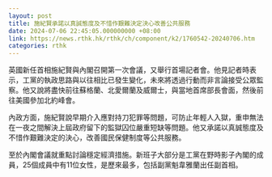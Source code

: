 ```yaml
---
layout: post
title: 施紀賢承諾以真誠態度及不惜作艱難決定決心改善公共服務
date: 2024-07-06 22:45:05.000000000 +08:00
link: https://news.rthk.hk/rthk/ch/component/k2/1760542-20240706.htm
categories: rthk
---
```


英國新任首相施紀賢與內閣召開第一次會議，又舉行首場記者會。他見記者時表示，工黨的執政思路與以往相比已發生變化，未來將透過行動而非言論接受公眾監察。他又說將盡快前往蘇格蘭、北愛爾蘭及威爾士，與當地首席部長會面，然後前往美國參加北約峰會。

內政方面，施紀賢說早期介入應對持刀犯罪等問題，可防止年輕人入獄，重申無法在一夜之間解決上屆政府留下的監獄囚位嚴重短缺等問題。他又承諾以真誠態度及不惜作艱難決定的決心，改善國民保健制度等公共服務。

至於內閣會議就重點討論穩定經濟措施。新班子大部分是工黨在野時影子內閣的成員，25個成員中有11位女性，是歷來最多，包括副黨魁韋雅蘭出任副首相。
